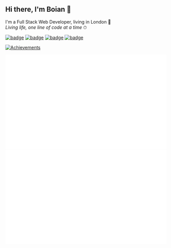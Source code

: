 ## Hi there, I'm Boian 👋

I'm a Full Stack Web Developer, living in London 💂<br>
_Living life, one line of code at a time_ ⏱

[![badge](https://img.shields.io/badge/linkedin-%230077B5.svg?&style=for-the-badge&logo=linkedin&logoColor=white)](https://linkedin.com/in/boian-ivanov/)
[![badge](https://img.shields.io/badge/stack%20overflow-FE7A16?logo=stack-overflow&logoColor=white&style=for-the-badge)](https://stackoverflow.com/story/boian-ivanov/)
[![badge](https://img.shields.io/badge/gmail-D14836?&style=for-the-badge&logo=gmail&logoColor=white)](mailto:boian.ivanov44@gmail.com)
[![badge](https://img.shields.io/badge/instagram-%23E4405F.svg?&style=for-the-badge&logo=instagram&logoColor=white)](https://www.instagram.com/boian.n.ivanov/)

[![Achievements](https://github-profile-trophy.vercel.app/?username=boian-ivanov&margin-w=13&rank=SECRET,SSS,SS,S,AAA,AA,A,B)](https://github.com/ryo-ma/github-profile-trophy)

[![](https://github.com/boian-ivanov/boian-ivanov/blob/main/src/overview.svg)](https://github.com/jstrieb/github-stats)
[![](https://github.com/boian-ivanov/boian-ivanov/blob/main/src/languages.svg)](https://github.com/jstrieb/github-stats)

<!--
Usefull resources:
https://github.com/alexandresanlim/Badges4-README.md-Profile
https://github.com/anuraghazra/github-readme-stats
https://raw.githubusercontent.com/alexandresanlim/alexandresanlim/master/README.md
https://rahuldkjain.github.io/gh-profile-readme-generator/
-->
